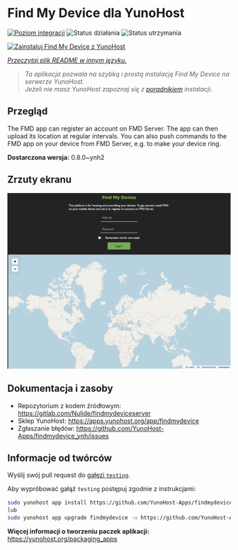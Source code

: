 <!--
To README zostało automatycznie wygenerowane przez <https://github.com/YunoHost/apps/tree/master/tools/readme_generator>
Nie powinno być ono edytowane ręcznie.
-->

# Find My Device dla YunoHost

[![Poziom integracji](https://apps.yunohost.org/badge/integration/findmydevice)](https://ci-apps.yunohost.org/ci/apps/findmydevice/)
![Status działania](https://apps.yunohost.org/badge/state/findmydevice)
![Status utrzymania](https://apps.yunohost.org/badge/maintained/findmydevice)

[![Zainstaluj Find My Device z YunoHost](https://install-app.yunohost.org/install-with-yunohost.svg)](https://install-app.yunohost.org/?app=findmydevice)

*[Przeczytaj plik README w innym języku.](./ALL_README.md)*

> *Ta aplikacja pozwala na szybką i prostą instalację Find My Device na serwerze YunoHost.*  
> *Jeżeli nie masz YunoHost zapoznaj się z [poradnikiem](https://yunohost.org/install) instalacji.*

## Przegląd

The FMD app can register an account on FMD Server. The app can then upload its location at regular intervals.
You can also push commands to the FMD app on your device from FMD Server, e.g. to make your device ring.

**Dostarczona wersja:** 0.8.0~ynh2

## Zrzuty ekranu

![Zrzut ekranu z Find My Device](./doc/screenshots/screenshot.png)

## Dokumentacja i zasoby

- Repozytorium z kodem źródłowym: <https://gitlab.com/Nulide/findmydeviceserver>
- Sklep YunoHost: <https://apps.yunohost.org/app/findmydevice>
- Zgłaszanie błędów: <https://github.com/YunoHost-Apps/findmydevice_ynh/issues>

## Informacje od twórców

Wyślij swój pull request do [gałęzi `testing`](https://github.com/YunoHost-Apps/findmydevice_ynh/tree/testing).

Aby wypróbować gałąź `testing` postępuj zgodnie z instrukcjami:

```bash
sudo yunohost app install https://github.com/YunoHost-Apps/findmydevice_ynh/tree/testing --debug
lub
sudo yunohost app upgrade findmydevice -u https://github.com/YunoHost-Apps/findmydevice_ynh/tree/testing --debug
```

**Więcej informacji o tworzeniu paczek aplikacji:** <https://yunohost.org/packaging_apps>
